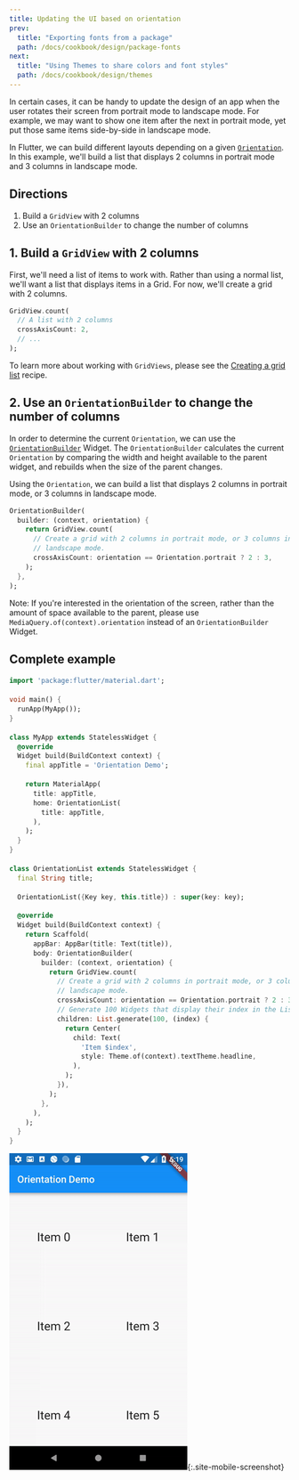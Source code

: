 ```yaml
---
title: Updating the UI based on orientation
prev:
  title: "Exporting fonts from a package"
  path: /docs/cookbook/design/package-fonts
next:
  title: "Using Themes to share colors and font styles"
  path: /docs/cookbook/design/themes
---
```


In certain cases, it can be handy to update the design of an app when the user
rotates their screen from portrait mode to landscape mode. For example, we may
want to show one item after the next in portrait mode, yet put those same items
side-by-side in landscape mode.

In Flutter, we can build different layouts depending on a given
[`Orientation`](https://docs.flutter.io/flutter/widgets/Orientation-class.html).
In this example, we'll build a list that displays 2 columns in portrait mode and
3 columns in landscape mode.

## Directions

  1. Build a `GridView` with 2 columns
  2. Use an `OrientationBuilder` to change the number of columns

## 1. Build a `GridView` with 2 columns

First, we'll need a list of items to work with. Rather than using a normal list,
we'll want a list that displays items in a Grid. For now, we'll create a grid
with 2 columns.

<!-- skip -->
```dart
GridView.count(
  // A list with 2 columns
  crossAxisCount: 2,
  // ...
);
```

To learn more about working with `GridViews`, please see the
[Creating a grid list](/docs/cookbook/lists/grid-lists/) recipe.

## 2. Use an `OrientationBuilder` to change the number of columns

In order to determine the current `Orientation`, we can use the
[`OrientationBuilder`](https://docs.flutter.io/flutter/widgets/OrientationBuilder-class.html)
Widget. The `OrientationBuilder` calculates the current `Orientation` by
comparing the width and height available to the parent widget, and rebuilds
when the size of the parent changes.

Using the `Orientation`, we can build a list that displays 2 columns in portrait
mode, or 3 columns in landscape mode.

<!-- skip -->
```dart
OrientationBuilder(
  builder: (context, orientation) {
    return GridView.count(
      // Create a grid with 2 columns in portrait mode, or 3 columns in
      // landscape mode.
      crossAxisCount: orientation == Orientation.portrait ? 2 : 3,
    );
  },
);
```

Note: If you're interested in the orientation of the screen, rather than
the amount of space available to the parent, please use
`MediaQuery.of(context).orientation` instead of an `OrientationBuilder` Widget.

## Complete example

```dart
import 'package:flutter/material.dart';

void main() {
  runApp(MyApp());
}

class MyApp extends StatelessWidget {
  @override
  Widget build(BuildContext context) {
    final appTitle = 'Orientation Demo';

    return MaterialApp(
      title: appTitle,
      home: OrientationList(
        title: appTitle,
      ),
    );
  }
}

class OrientationList extends StatelessWidget {
  final String title;

  OrientationList({Key key, this.title}) : super(key: key);

  @override
  Widget build(BuildContext context) {
    return Scaffold(
      appBar: AppBar(title: Text(title)),
      body: OrientationBuilder(
        builder: (context, orientation) {
          return GridView.count(
            // Create a grid with 2 columns in portrait mode, or 3 columns in
            // landscape mode.
            crossAxisCount: orientation == Orientation.portrait ? 2 : 3,
            // Generate 100 Widgets that display their index in the List
            children: List.generate(100, (index) {
              return Center(
                child: Text(
                  'Item $index',
                  style: Theme.of(context).textTheme.headline,
                ),
              );
            }),
          );
        },
      ),
    );
  }
}
```

![Orientation Demo](/images/cookbook/orientation.gif){:.site-mobile-screenshot}
